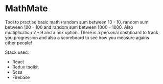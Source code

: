 # MathMate
Tool to practise basic math (random sum between 10 - 10, random sum between 100 - 100 and random sum between 1000 - 1000. Also multiplication 2 - 9 and a mix option. There is a personal dashboard to track you progression and also a scoreboard to see how you measure agains other people!

Stack used:
- React 
- Redux toolkit 
- Scss
- Firebase 
